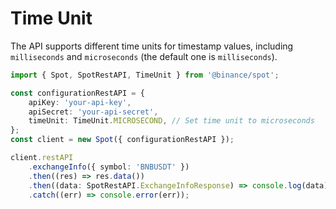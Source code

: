 # Time Unit

The API supports different time units for timestamp values, including `milliseconds` and `microseconds` (the default one is `milliseconds`).

```typescript
import { Spot, SpotRestAPI, TimeUnit } from '@binance/spot';

const configurationRestAPI = {
    apiKey: 'your-api-key',
    apiSecret: 'your-api-secret',
    timeUnit: TimeUnit.MICROSECOND, // Set time unit to microseconds
};
const client = new Spot({ configurationRestAPI });

client.restAPI
    .exchangeInfo({ symbol: 'BNBUSDT' })
    .then((res) => res.data())
    .then((data: SpotRestAPI.ExchangeInfoResponse) => console.log(data))
    .catch((err) => console.error(err));
```
